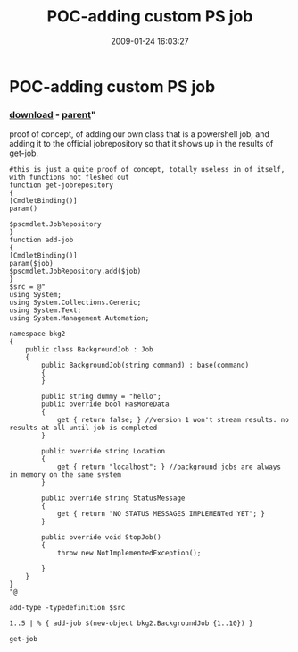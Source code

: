 ﻿---
pid:            824
parent:         823
children:       
poster:         karl prosser
title:          POC-adding custom PS job
date:           2009-01-24 16:03:27
format:         posh
---

# POC-adding custom PS job

### [download](824.ps1) - [parent](823.md)"

proof of concept, of adding our own class that is a powershell job, and adding it to the official jobrepository so that it shows up in the results of get-job.

```posh
#this is just a quite proof of concept, totally useless in of itself, with functions not fleshed out
function get-jobrepository
{
[CmdletBinding()] 
param()

$pscmdlet.JobRepository  
}
function add-job
{
[CmdletBinding()] 
param($job)
$pscmdlet.JobRepository.add($job)
}
$src = @"
using System;
using System.Collections.Generic;
using System.Text;
using System.Management.Automation;

namespace bkg2
{
    public class BackgroundJob : Job
    {
        public BackgroundJob(string command) : base(command)
        {
        }

        public string dummy = "hello";
        public override bool HasMoreData
        {
            get { return false; } //version 1 won't stream results. no results at all until job is completed
        }

        public override string Location
        {
            get { return "localhost"; } //background jobs are always in memory on the same system 
        }

        public override string StatusMessage
        {
            get { return "NO STATUS MESSAGES IMPLEMENTed YET"; }
        }

        public override void StopJob()
        {
            throw new NotImplementedException();
            
        }
    }
}
"@

add-type -typedefinition $src

1..5 | % { add-job $(new-object bkg2.BackgroundJob {1..10}) }

get-job

```
